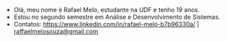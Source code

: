 - Olá, meu nome é Rafael Melo, estudante na UDF e tenho 19 anos.
- Estou no segundo semestre em Análise e Desenvolvimento de Sistemas.
- Contatos: https://www.linkedin.com/in/rafael-melo-b7b96330a/ | raffaelmelosouza@gmail.com


